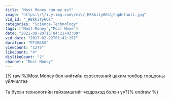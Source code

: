 ```yaml
---
title: "Most Money гэж юу вэ?"
image: "https:\/\/i.ytimg.com\/vi\/_HBkkity6Os\/hqdefault.jpg"
vid_id: "_HBkkity6Os"
categories: "Science-Technology"
tags: ["Most Money","Мост Мони"]
date: "2021-09-20T15:04:21+03:00"
vid_date: "2017-02-22T01:42:15Z"
duration: "PT1M45S"
viewcount: "1275"
likeCount: "4"
dislikeCount: "2"
channel: "Most Money"
---
```

{% raw %}Мost Money бол нийтийн хэрэглээний цахим төлбөр тооцооны үйлчилгээ<br /><br />Та бүхэн технологийн гайхамшгийг мэдрэхэд бэлэн үү?{% endraw %}
